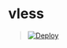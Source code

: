 # vless

> [![Deploy](https://www.herokucdn.com/deploy/button.png)](https://dashboard.heroku.com/new?template=https://github.com/hfgf456/vless)
